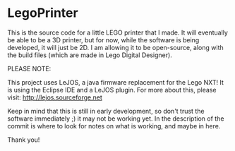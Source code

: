 LegoPrinter
===========

This is the source code for a little LEGO printer that I made.  It will eventually be able to be a 3D printer, but for now, while the software is being developed, it will just be 2D.  I am allowing it to be open-source, along with the build files (which are made in Lego Digital Designer).

PLEASE NOTE:

This project uses LeJOS, a java firmware replacement for the Lego NXT!  It is using the Eclipse IDE and a LeJOS plugin.  For more about this, please visit: http://lejos.sourceforge.net

Keep in mind that this is still in early development, so don't trust the software immediately ;) it may not be working yet.  In the description of the commit is where to look for notes on what is working, and maybe in here.

Thank you!
